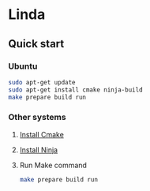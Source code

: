 # Linda

## Quick start

### Ubuntu

```sh
sudo apt-get update
sudo apt-get install cmake ninja-build
make prepare build run
```

### Other systems

1. [Install Cmake](https://cgold.readthedocs.io/en/latest/first-step/installation.html)

2. [Install Ninja](https://ninja-build.org)

3. Run Make command

    ```sh
    make prepare build run
    ```
